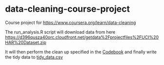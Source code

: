 # data-cleaning-course-project
Course project for https://www.coursera.org/learn/data-cleaning

The run_analysis.R script will download data from here
https://d396qusza40orc.cloudfront.net/getdata%2Fprojectfiles%2FUCI%20HAR%20Dataset.zip

It will then perform the clean up specified in the [Codebook](https://github.com/bjors/data-cleaning-course-project/blob/master/CodeBook.md) and finally write the tidy data to [tidy_data.csv](https://github.com/bjors/data-cleaning-course-project/blob/master/tidy_data.csv)

